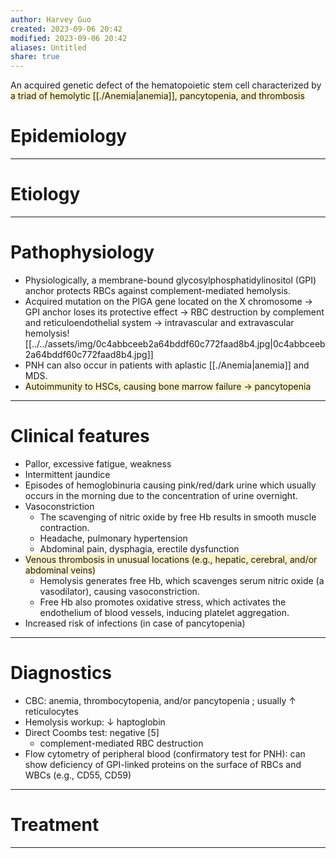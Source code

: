 ```yaml
---
author: Harvey Guo
created: 2023-09-06 20:42
modified: 2023-09-06 20:42
aliases: Untitled
share: true
---
```

An acquired genetic defect of the hematopoietic stem cell characterized by <span style="background:rgba(240, 200, 0, 0.2)">a triad of hemolytic [[./Anemia|anemia]], pancytopenia, and thrombosis</span>
# Epidemiology


---
# Etiology


---
# Pathophysiology
- Physiologically, a membrane-bound glycosylphosphatidylinositol (GPI) anchor protects RBCs against complement-mediated hemolysis.
- Acquired mutation on the PIGA gene located on the X chromosome → GPI anchor loses its protective effect → RBC destruction by complement and reticuloendothelial system → intravascular and extravascular hemolysis![[../../assets/img/0c4abbceeb2a64bddf60c772faad8b4.jpg|0c4abbceeb2a64bddf60c772faad8b4.jpg]]
- PNH can also occur in patients with aplastic [[./Anemia|anemia]] and MDS.
- <span style="background:rgba(240, 200, 0, 0.2)">Autoimmunity to HSCs, causing bone marrow failure → pancytopenia</span>

---
# Clinical features
- Pallor, excessive fatigue, weakness
- Intermittent jaundice
- Episodes of hemoglobinuria causing pink/red/dark urine which usually occurs in the morning due to the concentration of urine overnight.
- Vasoconstriction
	- The scavenging of nitric oxide by free Hb results in smooth muscle contraction.
	- Headache, pulmonary hypertension
	- Abdominal pain, dysphagia, erectile dysfunction
- <span style="background:rgba(240, 200, 0, 0.2)">Venous thrombosis in unusual locations (e.g., hepatic, cerebral, and/or abdominal veins)</span>
	- Hemolysis generates free Hb, which scavenges serum nitric oxide (a vasodilator), causing vasoconstriction.
	- Free Hb also promotes oxidative stress, which activates the endothelium of blood vessels, inducing platelet aggregation.
- Increased risk of infections (in case of pancytopenia)

---
# Diagnostics
- CBC: anemia, thrombocytopenia, and/or pancytopenia ; usually ↑ reticulocytes
- Hemolysis workup: ↓ haptoglobin
- Direct Coombs test: negative  [5]
	- complement-mediated RBC destruction
- Flow cytometry of peripheral blood (confirmatory test for PNH): can show deficiency of GPI-linked proteins on the surface of RBCs and WBCs (e.g., CD55, CD59) 

---
# Treatment


---
